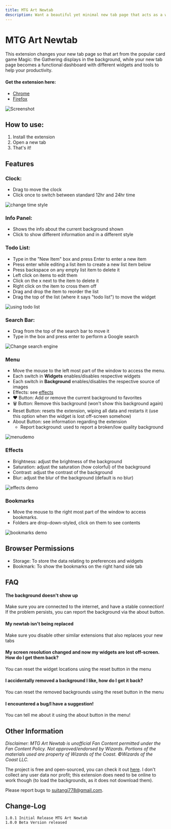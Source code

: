 ```yaml
---
title: MTG Art Newtab
description: Want a beautiful yet minimal new tab page that acts as a window to the multiverse?
---
```


# MTG Art Newtab
This extension changes your new tab page so that art from the popular card game Magic: the Gathering displays in the background, while your new tab page becomes a functional dashboard with different widgets and tools to help your productivity.

#### Get the extension here:
- [Chrome](https://chrome.google.com/webstore/detail/mtg-art-newtab/nakflbaaglkajjpbfnpjmpjaakbjlpfl)
- [Firefox](https://addons.mozilla.org/en-US/firefox/addon/mtg-art-newtab/)

![Screenshot](https://raw.githubusercontent.com/suitangi/Minimal-Newtab/master/resources/Images/SC2.png)

## How to use:
1. Install the extension
2. Open a new tab
3. That's it!

## Features
### Clock:
- Drag to move the clock
- Click once to switch between standard 12hr and 24hr time

![change time style](https://i.imgur.com/gsC0Lz5.gif)

### Info Panel:
- Shows the info about the current background shown
- Click to show different information and in a different style

### Todo List:
- Type in the "New Item" box and press Enter to enter a new item
- Press enter while editing a list item to create a new list item below
- Press backspace on any empty list item to delete it
- Left click on items to edit them
- Click on the x next to the item to delete it
- Right click on the item to cross them off
- Drag and drop the item to reorder the list
- Drag the top of the list (where it says "todo list") to move the widget

![using todo list](https://i.imgur.com/CtGcsnQ.gif)

### Search Bar:
- Drag from the top of the search bar to move it
- Type in the box and press enter to perform a Google search

![Change search engine](https://i.imgur.com/jsSynRH.gif)

### Menu
- Move the mouse to the left most part of the window to access the menu.
- Each switch in **Widgets** enables/disables respective widgets
- Each switch in **Background** enables/disables the respective source of images
- Effects: see [effects](#Effects)
- ❤ Button: Add or remove the current background to favorites
- 🗑️ Button: Remove this background (won't show this background again)
- Reset Button: resets the extension, wiping all data and restarts it (use this option when the widget is lost off-screen somehow)
- About Button: see information regarding the extension
  - Report background: used to report a broken/low quality background

![menudemo](https://i.imgur.com/RoTnqtU.gif)

### Effects
  - Brightness: adjust the brightness of the background
  - Saturation: adjust the saturation (how colorful) of the background
  - Contrast: adjust the contrast of the background
  - Blur: adjust the blur of the background (default is no blur)

![effects demo](https://i.imgur.com/H82sqcW.gif)


### Bookmarks
- Move the mouse to the right most part of the window to access bookmarks.
- Folders are drop-down-styled, click on them to see contents

![bookmarks demo](https://i.imgur.com/3fgvKxo.gif)

## Browser Permissions
- Storage: To store the data relating to preferences and widgets
- Bookmark: To show the bookmarks on the right hand side tab

## FAQ
#### The background doesn't show up
 Make sure you are connected to the internet, and have a stable connection! If the problem persists, you can report the background via the about button.

#### My newtab isn't being replaced
Make sure you disable other similar extensions that also replaces your new tabs

#### My screen resolution changed and now my widgets are lost off-screen. How do I get them back?
You can reset the widget locations using the reset button in the menu

#### I accidentally removed a background I like, how do I get it back?
You can reset the removed backgrounds using the reset button in the menu

#### I encountered a bug/I have a suggestion!
You can tell me about it using the about button in the menu!

## Other Information
*Disclaimer: MTG Art Newtab is unofficial Fan Content permitted under the Fan Content Policy. Not approved/endorsed by Wizards. Portions of the materials used are property of Wizards of the Coast. ©Wizards of the Coast LLC.*


The project is free and open-sourced, you can check it out [here](https://suitangi.github.io/Minimal-Newtab/). I don't collect any user data nor profit; this extension does need to be online to work though (to load the backgrounds, as it does not download them).

Please report bugs to suitangi778@gmail.com.

## Change-Log
```
1.0.1 Initial Release MTG Art Newtab
1.0.0 Beta Version released
```
